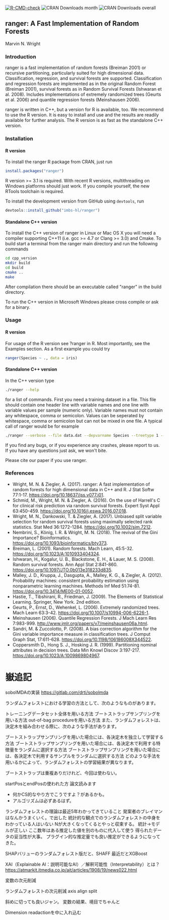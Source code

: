 [![R-CMD-check](https://github.com/imbs-hl/ranger/workflows/R-CMD-check/badge.svg)](https://github.com/imbs-hl/ranger/actions)
![CRAN Downloads month](http://cranlogs.r-pkg.org/badges/ranger?color=brightgreen)
![CRAN Downloads overall](http://cranlogs.r-pkg.org/badges/grand-total/ranger?color=brightgreen)
## ranger: A Fast Implementation of Random Forests
Marvin N. Wright

### Introduction
ranger is a fast implementation of random forests (Breiman 2001) or recursive partitioning, particularly suited for high dimensional data. Classification, regression, and survival forests are supported. Classification and regression forests are implemented as in the original Random Forest (Breiman 2001), survival forests as in Random Survival Forests (Ishwaran et al. 2008). Includes implementations of extremely randomized trees (Geurts et al. 2006) and quantile regression forests (Meinshausen 2006).

ranger is written in C++, but a version for R is available, too. We recommend to use the R version. It is easy to install and use and the results are readily available for further analysis. The R version is as fast as the standalone C++ version.

### Installation
#### R version
To install the ranger R package from CRAN, just run

```R
install.packages("ranger")
```

R version >= 3.1 is required. With recent R versions, multithreading on Windows platforms should just work. If you compile yourself, the new RTools toolchain is required.

To install the development version from GitHub using `devtools`, run

```R
devtools::install_github("imbs-hl/ranger")
```

#### Standalone C++ version
To install the C++ version of ranger in Linux or Mac OS X you will need a compiler supporting C++11 (i.e. gcc >= 4.7 or Clang >= 3.0) and Cmake. To build start a terminal from the ranger main directory and run the following commands

```bash
cd cpp_version
mkdir build
cd build
cmake ..
make
```

After compilation there should be an executable called "ranger" in the build directory. 

To run the C++ version in Microsoft Windows please cross compile or ask for a binary.

### Usage
#### R version
For usage of the R version see ?ranger in R. Most importantly, see the Examples section. As a first example you could try 

```R  
ranger(Species ~ ., data = iris)
```

#### Standalone C++ version
In the C++ version type 

```bash
./ranger --help 
```

for a list of commands. First you need a training dataset in a file. This file should contain one header line with variable names and one line with variable values per sample (numeric only). Variable names must not contain any whitespace, comma or semicolon. Values can be seperated by whitespace, comma or semicolon but can not be mixed in one file. A typical call of ranger would be for example

```bash
./ranger --verbose --file data.dat --depvarname Species --treetype 1 --ntree 1000 --nthreads 4
```

If you find any bugs, or if you experience any crashes, please report to us. If you have any questions just ask, we won't bite. 

Please cite our paper if you use ranger.

### References
* Wright, M. N. & Ziegler, A. (2017). ranger: A fast implementation of random forests for high dimensional data in C++ and R. J Stat Softw 77:1-17. https://doi.org/10.18637/jss.v077.i01.
* Schmid, M., Wright, M. N. & Ziegler, A. (2016). On the use of Harrell's C for clinical risk prediction via random survival forests. Expert Syst Appl 63:450-459. https://doi.org/10.1016/j.eswa.2016.07.018.
* Wright, M. N., Dankowski, T. & Ziegler, A. (2017). Unbiased split variable selection for random survival forests using maximally selected rank statistics. Stat Med 36:1272-1284. https://doi.org/10.1002/sim.7212.
* Nembrini, S., König, I. R. & Wright, M. N. (2018). The revival of the Gini Importance? Bioinformatics. https://doi.org/10.1093/bioinformatics/bty373.
* Breiman, L. (2001). Random forests. Mach Learn, 45:5-32. https://doi.org/10.1023/A:1010933404324.
* Ishwaran, H., Kogalur, U. B., Blackstone, E. H., & Lauer, M. S. (2008). Random survival forests. Ann Appl Stat 2:841-860. https://doi.org/10.1097/JTO.0b013e318233d835.
* Malley, J. D., Kruppa, J., Dasgupta, A., Malley, K. G., & Ziegler, A. (2012). Probability machines: consistent probability estimation using nonparametric learning machines. Methods Inf Med 51:74-81. https://doi.org/10.3414/ME00-01-0052.
* Hastie, T., Tibshirani, R., Friedman, J. (2009). The Elements of Statistical Learning. Springer, New York. 2nd edition.
* Geurts, P., Ernst, D., Wehenkel, L. (2006). Extremely randomized trees. Mach Learn 63:3-42. https://doi.org/10.1007/s10994-006-6226-1.
* Meinshausen (2006). Quantile Regression Forests. J Mach Learn Res 7:983-999. http://www.jmlr.org/papers/v7/meinshausen06a.html.
* Sandri, M. & Zuccolotto, P. (2008). A bias correction algorithm for the Gini variable importance measure in classification trees. J Comput Graph Stat, 17:611-628. https://doi.org/10.1198/106186008X344522.
* Coppersmith D., Hong S. J., Hosking J. R. (1999). Partitioning nominal attributes in decision trees. Data Min Knowl Discov 3:197-217. https://doi.org/10.1023/A:1009869804967.




# 嶽追記
sobolMDAの実装
https://gitlab.com/drti/sobolmda


ランダムフォレストにおける学習の方法として、次のようなものがあります。

トレーニングデータセット全体を用いる方法
ブートストラップサンプリングを用いる方法
out-of-bag procedureを用いる方法
また、ランダムフォレストは、決定木を組み合わせる際に、次のような手法があります。

ブートストラップサンプリングを用いた場合には、各決定木を独立して学習する方法
ブートストラップサンプリングを用いた場合には、各決定木で利用する特徴量をランダムに選択する方法
ブートストラップサンプリングを用いた場合には、各決定木で利用するサンプルをランダムに選択する方法
どのような手法を用いるかによって、ランダムフォレストの学習結果が異なります。


ブートストラップは重複ありだけれど、今回は使わない。

startPosとendPosの使われた方
論文読みます
  * 何かCS的なやり方でこうですよ？があるかも。
  * アルゴリズムは必ずあるはず。

ランダムフォレストの理論は最近5年わかってきていること
発案者のブレイマンはなんかうまくいく。で出した
統計的な観点でのランダムフォレストの中身をわかっている人はいない
Nが大きくなってくるとやっと収束する。
統計→モデルが正しい
ここ数年はある推定した値を別のものに代入して使う
得られたデータの妥当性が大事。
プラグイン的な推定量でも良い推定ができるようになってきた。

SHAPバリューのランダムフォレスト版だと、SHAFF
最近だとXGBoost

XAI（Explainable AI：説明可能なAI）／解釈可能性（Interpretability）とは？
https://atmarkit.itmedia.co.jp/ait/articles/1908/19/news022.html

変数の次元削減

ランダムフォレストの次元削減
axis align split

斜めに切っても良いジャン。
変数の結果、境目でちゃんと

Dimension readactionを中に入れ込む
